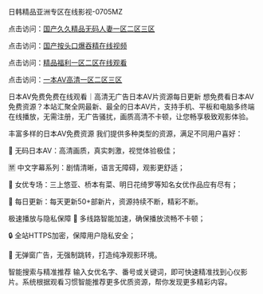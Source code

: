 
日韩精品亚洲专区在线影视-0705MZ


点击访问：<a href="https://gda-c7m.pages.dev/">国产久久精品无码人妻一区二区三区</a>

点击访问：<a href="https://bsdf-5f5.pages.dev/">国产按头口爆吞精在线视频</a>

点击访问：<a href="https://gsd-agv.pages.dev/">精品福利一区二区在线观看</a>

点击访问：<a href="https://fdhf-454.pages.dev">一本AV高清一区二区三区</a>



日本AV免费免费在线观看｜高清无广告日本AV片资源每日更新
想免费看日本AV免费资源？本站汇聚全网最新、最全的日本AV片，支持手机、平板和电脑多终端在线播放，无需注册，无广告骚扰，画质高清不卡顿，让您畅享极致观影体验。

丰富多样的日本AV免费资源
我们提供多种类型的资源，满足不同用户喜好：

🔞 无码日本AV：高清画质，真实刺激，视觉体验极佳；

🈲 中文字幕系列：剧情清晰，语言无障碍，观影更舒适；

🌟 女优专场：三上悠亚、桥本有菜、明日花绮罗等知名女优作品应有尽有；

📅 每日更新：每天更新50+部新片，资源持续不断，精彩不断。

极速播放与隐私保障
🚀 多线路智能加速，确保播放流畅不卡顿；

🔒 全站HTTPS加密，保障用户隐私安全；

🚫 无弹窗广告，无强制跳转，打造纯净观影环境。

智能搜索与精准推荐
输入女优名字、番号或关键词，即可快速精准找到心仪影片。系统根据观看习惯智能推荐更多优质资源，帮你发现更多精彩内容。



















<span style="display:none;">[Canonical link](  ）</span>
